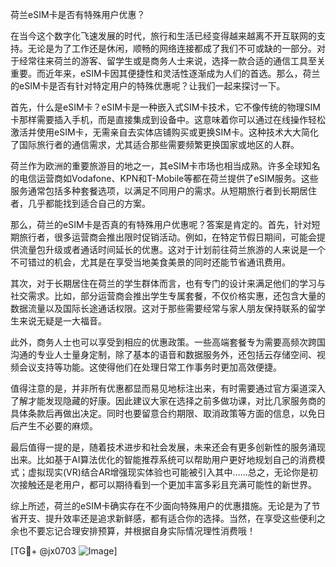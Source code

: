 荷兰eSIM卡是否有特殊用户优惠？

在当今这个数字化飞速发展的时代，旅行和生活已经变得越来越离不开互联网的支持。无论是为了工作还是休闲，顺畅的网络连接都成了我们不可或缺的一部分。对于经常往来荷兰的游客、留学生或是商务人士来说，选择一款合适的通信工具至关重要。而近年来，eSIM卡因其便捷性和灵活性逐渐成为人们的首选。那么，荷兰的eSIM卡是否有针对特定用户的特殊优惠呢？让我们一起来探讨一下。

首先，什么是eSIM卡？eSIM卡是一种嵌入式SIM卡技术，它不像传统的物理SIM卡那样需要插入手机，而是直接集成到设备中。这意味着你可以通过在线操作轻松激活并使用eSIM卡，无需亲自去实体店铺购买或更换SIM卡。这种技术大大简化了国际旅行者的通信需求，尤其适合那些需要频繁更换国家或地区的人群。

荷兰作为欧洲的重要旅游目的地之一，其eSIM卡市场也相当成熟。许多全球知名的电信运营商如Vodafone、KPN和T-Mobile等都在荷兰提供了eSIM服务。这些服务通常包括多种套餐选项，以满足不同用户的需求。从短期旅行者到长期居住者，几乎都能找到适合自己的方案。

那么，荷兰的eSIM卡是否真的有特殊用户优惠呢？答案是肯定的。首先，针对短期旅行者，很多运营商会推出限时促销活动。例如，在特定节假日期间，可能会提供流量包升级或者通话时间延长的优惠。这对于计划前往荷兰旅游的人来说是一个不可错过的机会，尤其是在享受当地美食美景的同时还能节省通讯费用。

其次，对于长期居住在荷兰的学生群体而言，也有专门的设计来满足他们的学习与社交需求。比如，部分运营商会推出学生专属套餐，不仅价格实惠，还包含大量的数据流量以及国际长途通话权限。这对于那些需要经常与家人朋友保持联系的留学生来说无疑是一大福音。

此外，商务人士也可以享受到相应的优惠政策。一些高端套餐专为需要高频次跨国沟通的专业人士量身定制，除了基本的语音和数据服务外，还包括云存储空间、视频会议支持等功能。这使得他们在处理日常工作事务时更加高效便捷。

值得注意的是，并非所有优惠都显而易见地标注出来，有时需要通过官方渠道深入了解才能发现隐藏的好康。因此建议大家在选择之前多做功课，对比几家服务商的具体条款后再做出决定。同时也要留意合约期限、取消政策等方面的信息，以免日后产生不必要的麻烦。

最后值得一提的是，随着技术进步和社会发展，未来还会有更多创新性的服务涌现出来。比如基于AI算法优化的智能推荐系统可以帮助用户更好地规划自己的消费模式；虚拟现实(VR)结合AR增强现实体验也可能被引入其中……总之，无论你是初次接触还是老用户，都可以期待看到一个更加丰富多彩且充满可能性的新世界。

综上所述，荷兰的eSIM卡确实存在不少面向特殊用户的优惠措施。无论是为了节省开支、提升效率还是追求新鲜感，都有适合你的选择。当然，在享受这些便利之余也不要忘记合理安排预算，并根据自身实际情况理性消费哦！

[TG💪+ @jx0703 ![Image](https://github.com/user-attachments/assets/dbca1d08-cadb-493c-b0ec-ad6f7a83f270)]